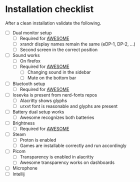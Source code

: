 # Installation checklist

After a clean installation validate the following.

- [ ] Dual monitor setup
    - [ ] Required for [AWESOME](./../sys/.config/awesome/system/displays.lua)
    - [ ] xrandr display names remain the same (eDP-1, DP-2, ...)
    - [ ] Second screen in the correct position
- [ ] Sound works
    - [ ] On firefox
    - [ ] Required for [AWESOME](./../sys/.config/awesome/system/volume.lua)
        - [ ] Changing sound in the sidebar
        - [ ] Mute on the bottom bar
- [ ] Bluetooth setup
    - [ ] Required for [AWESOME](./../sys/.config/awesome/system/bluetooth.lua)
- [ ] Iosevka is present from nerd-fonts repos
    - [ ] Alacritty shows glyphs
    - [ ] urxvt font is reasonable and glyphs are present
- [ ] Battery dual setup works
    - [ ] Awesome recognizes both batteries
- [ ] Brightness
    - [ ] Required for [AWESOME](./../sys/.config/awesome/system/brightness.lua)
- [ ] Steam
    - [ ] Proton is enabled
    - [ ] Games are installable correctly and run accordingly
- [ ] Picom
    - [ ] Transparency is enabled in alacritty
    - [ ] Awesome transparency works on dashboards
- [ ] Microphone
- [ ] Intellij

